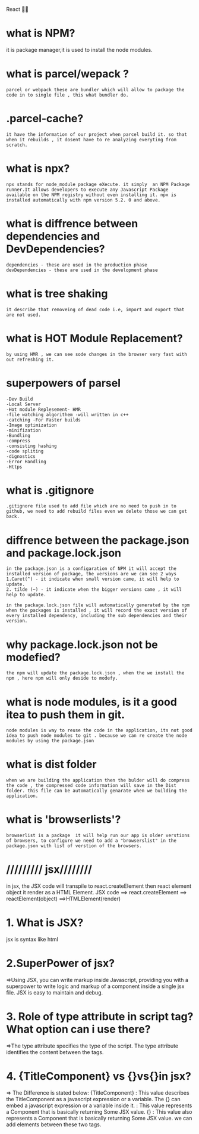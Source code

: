 React 👩‍💻

# what is NPM?
 it is package manager,it is used to install the node modules.

# what is parcel/wepack ?
    parcel or webpack these are bundler which will allow to package the code in to single file , this what bundler do.
# .parcel-cache?
    it have the information of our project when parcel build it. so that when it rebuilds , it dosent have to re analyzing everyting from scratch.
# what is npx?
    npx stands for node_module package eXecute. it simply  an NPM Package runner.It allows developers to execute any Javascript Package available on the NPM registry without even installing it. npx is installed automatically with npm version 5.2. 0 and above. 
# what is diffrence between dependencies and DevDependencies?
    dependencies - these are used in the production phase
    devDependencies - these are used in the development phase
# what is tree shaking
    it describe that removeing of dead code i.e, import and export that are not used.
# what is HOT Module Replacement?
    by using HMR , we can see sode changes in the browser very fast with out refreshing it.
# superpowers of parsel
    -Dev Build
    -Local Server
    -Hot module Replesement- HMR
    -file watching algorithem -will written in c++
    -catching -For Faster builds
    -Image optimization
    -minifization
    -Bundling
    -compress
    -consisting hashing
    -code spliting
    -dignostics
    -Error Handling
    -Https
# what is .gitignore
    .gitignore file used to add file which are no need to push in to github, we need to add rebuild files even we delete those we can get back.
# diffrence between the package.json and package.lock.json
    in the package.json is a configaration of NPM it will accept the installed version of package, the versions are we can see 2 ways 
    1.Caret(^) - it indicate when small version came, it will help to update.
    2. tilde (~) - it indicate when the bigger versions came , it will help to update.

    in the package.lock.json file will automatically generated by the npm when the packages is installed , it will record the exact version of every installed dependency, including the sub dependencies and their version.
    
# why package.lock.json not be modefied?
    the npm will update the package.lock.json , when the we install the npm , here npm will only deside to modefy.

# what is node modules, is it a good itea to push them in git.
    node modules is way to reuse the code in the application, its not good idea to push node modules to git . because we can re create the node modules by using the package.json

# what is dist folder
    when we are building the application then the bulder will do compress the code , the compressed code information will save in the Dist folder. this file can be automatically genarate when we building the application.

# what is 'browserlists'?
    browserlist is a package  it will help run our app is older verstions of browsers, to configure we need to add a "browserslist" in the package.json with list of verstion of the browsers.



# ///////// jsx////////

 in jsx, the JSX code will transpile to react.createElement then react element object it render as a HTML Element.
 JSX code ==> react.createElement ==> reactElement(object) ==>HTMLElement(render)


# 1. What is JSX? 
 jsx is syntax like html

# 2.SuperPower of jsx?
=>Using JSX, you can write markup inside Javascript,
 providing you with a superpower to write logic and markup of a component inside a single
  jsx file. JSX is easy to maintain and debug.

# 3. Role of type attribute in script tag?What option can i use there?
=>The type attribute specifies the type of the script.
 The type attribute identifies the content between the <script> and </script> tags.

# 4. {TitleComponent} vs {<TitleComponent/>}vs{<TitleComponent></TitleComponent>}in jsx?
 => The Difference is stated below: {TitleComponent} : This value describes the TitleComponent as a javascript expression or a variable. 
 The {} can embed a javascript expression or a variable inside it. 
 <TitleComponent/> : This value represents a Component that is basically returning Some JSX value.
 {<TitleComponent></TitleComponent>} : This value also represents a Component that is basically returning Some JSX value.
 we can add elements between these two tags.


    



